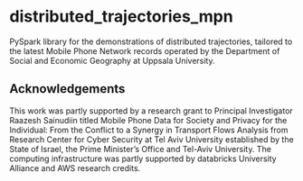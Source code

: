 # distributed_trajectories_mpn


PySpark library for the demonstrations of distributed trajectories, tailored to the latest Mobile Phone Network records operated by the Department of Social and Economic Geography at Uppsala University.


## Acknowledgements
This work was partly supported by a research grant to Principal Investigator Raazesh Sainudiin titled Mobile Phone Data for Society and Privacy for the Individual: From the Conflict to a Synergy in Transport Flows Analysis from Research Center for Cyber Security at Tel Aviv University established by the State of Israel, the Prime Minister’s Office and Tel-Aviv University. The computing infrastructure was partly supported by databricks University Alliance and AWS research credits.

